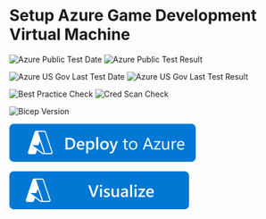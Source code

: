 # Setup Azure Game Development Virtual Machine
![Azure Public Test Date](https://aka.ms/azure-badges/PublicLastTestDate.svg)
![Azure Public Test Result](https://azurequickstartsservice.blob.core.windows.net/badges/application-workloads/azure-gamedev/gamedev-vm/PublicDeployment.svg)

![Azure US Gov Last Test Date](https://azurequickstartsservice.blob.core.windows.net/badges/application-workloads/azure-gamedev/gamedev-vm/FairfaxLastTestDate.svg)
![Azure US Gov Last Test Result](https://azurequickstartsservice.blob.core.windows.net/badges/application-workloads/azure-gamedev/gamedev-vm/FairfaxDeployment.svg)

![Best Practice Check](https://azurequickstartsservice.blob.core.windows.net/badges/application-workloads/azure-gamedev/gamedev-vm/BestPracticeResult.svg)
![Cred Scan Check](https://azurequickstartsservice.blob.core.windows.net/badges/application-workloads/azure-gamedev/gamedev-vm/CredScanResult.svg)

![Bicep Version](https://azurequickstartsservice.blob.core.windows.net/badges/application-workloads/azure-gamedev/gamedev-vm/BicepVersion.svg)

[![Deploy To Azure](https://raw.githubusercontent.com/Azure/azure-quickstart-templates/master/1-CONTRIBUTION-GUIDE/images/deploytoazure.svg?sanitize=true)](https://portal.azure.com/#create/Microsoft.Template/uri/https%3A%2F%2Fraw.githubusercontent.com%2FAzure%2Fazure-quickstart-templates%2Fmaster%2Fapplication-workloads%2Fazure-gamedev%2Fgamedev-vm%2Fazuredeploy.json)

[![Visualize](https://raw.githubusercontent.com/Azure/azure-quickstart-templates/master/1-CONTRIBUTION-GUIDE/images/visualizebutton.svg?sanitize=true)](http://armviz.io/#/?load=https%3A%2F%2Fraw.githubusercontent.com%2FAzure%2Fazure-quickstart-templates%2Fmaster%2Fapplication-workloads%2Fazure-gamedev%2Fgamedev-vm%2Fazuredeploy.json)   
